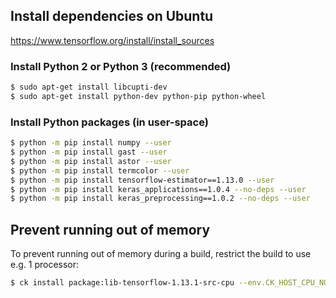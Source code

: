 ## Install dependencies on Ubuntu

https://www.tensorflow.org/install/install_sources

### Install Python 2 or Python 3 (recommended)
```bash
$ sudo apt-get install libcupti-dev
$ sudo apt-get install python-dev python-pip python-wheel
```

### Install Python packages (in user-space)
```bash
$ python -m pip install numpy --user
$ python -m pip install gast --user
$ python -m pip install astor --user
$ python -m pip install termcolor --user
$ python -m pip install tensorflow-estimator==1.13.0 --user
$ python -m pip install keras_applications==1.0.4 --no-deps --user
$ python -m pip install keras_preprocessing==1.0.2 --no-deps --user
```

## Prevent running out of memory

To prevent running out of memory during a build, restrict the build to use
e.g. 1 processor:
```bash
$ ck install package:lib-tensorflow-1.13.1-src-cpu --env.CK_HOST_CPU_NUMBER_OF_PROCESSORS=1
```
